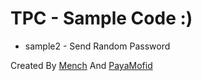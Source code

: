 # TPC - Sample Code :)

+ sample2 - Send Random Password


Created By <a href="//t.me/mench">Mench</a> And <a href="//t.me/payamofid">PayaMofid</a>
